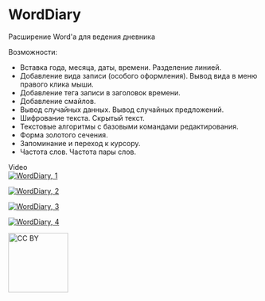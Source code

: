 # WordDiary
Расширение Word'а для ведения дневника

Возможности:
* Вставка года, месяца, даты, времени. Разделение линией. 
* Добавление вида записи (особого оформления). Вывод вида в меню правого клика мыши.
* Добавление тега записи в заголовок времени.
* Добавление смайлов.
* Вывод случайных данных. Вывод случайных предложений. 
* Шифрование текста. Скрытый текст. 
* Текстовые алгоритмы с базовыми командами редактирования.
* Форма золотого сечения. 
* Запоминание и переход к курсору.
* Частота слов. Частота пары слов.

Video  
[![WordDiary, 1](https://i9.ytimg.com/vi_webp/qyLC4VrnaR4/mqdefault.webp?sqp=CNCr2_kF&rs=AOn4CLCQ8A7SUDQ0YaDvZ3WRH6cSs8Qgrg)](https://youtu.be/qyLC4VrnaR4 "WordDiary, 1")  

[![WordDiary, 2](https://i9.ytimg.com/vi_webp/byQpJ_01BZk/mqdefault.webp?sqp=CNCr2_kF&rs=AOn4CLAUfrGx7lg8TKfGTXZDpL8zlmcmMw)](https://youtu.be/byQpJ_01BZk "WordDiary, 2")  

[![WordDiary, 3](https://i9.ytimg.com/vi_webp/p-qiK85nRvo/mqdefault.webp?sqp=CNCr2_kF&rs=AOn4CLCb-U3uui9IadmWplj7y4OCJZTHcw)](https://youtu.be/p-qiK85nRvo "WordDiary, 3")  

[![WordDiary, 4](https://i9.ytimg.com/vi_webp/moiQug7wFT8/mqdefault.webp?sqp=CNCr2_kF&rs=AOn4CLDHR3iHkuiDFNoQTFvuZbKeBNv4yw)](https://youtu.be/moiQug7wFT8 "WordDiary, 4")  

<img src="https://mirrors.creativecommons.org/presskit/buttons/88x31/png/by.png" alt="CC BY" title="CC BY" width="120">
